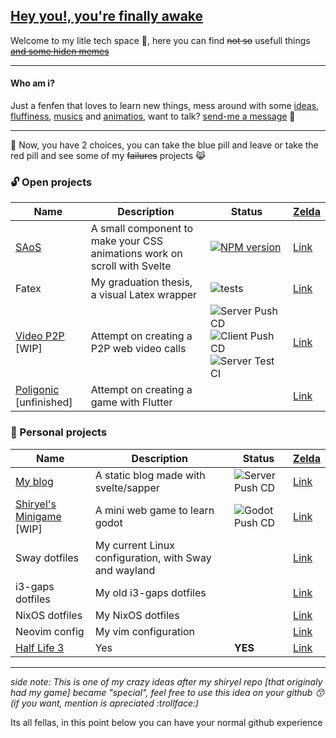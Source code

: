 ## [Hey you!, you're finally awake](https://youtu.be/a3f7n08yYUU)

Welcome to my litle tech space :paw_prints:, here you can find ~~not so~~ usefull things ~~[and some hiden meme](https://youtu.be/M26wmKY-e3I)[s](https://youtu.be/O4NWhjwa3Ns)~~

---

#### Who am i?

Just a fenfen that loves to learn new things, mess around with some [ideas](https://www.shiryel.com/), [fluffiness](https://http.cat/), 
[mu](https://youtu.be/cTLAZunyA38)[si](https://youtu.be/Yqy7_zUKyNQ)[cs](https://youtu.be/FF3Dr3_h0Hw) and
[a](https://youtu.be/EYTLY17Io3c)[n](https://youtu.be/tuHe9lm5vUE)[i](https://youtu.be/ugH0YaBSaYk)[m](https://youtu.be/-PKNuZovuSw)[a](https://youtu.be/DRkgH7Uu-hA)[t](https://youtu.be/QZPSXI43P-I)[i](https://youtu.be/lIES3ii-IOg)[o](https://youtu.be/YgGzAKP_HuM)[s](https://youtu.be/ZZ5LpwO-An4),
want to talk? [send-me a message](https://t.me/shiryel) :speech_balloon:

---

:pill: Now, you have 2 choices, you can take the blue pill and leave or take the red pill and see some of my ~~failures~~ projects :joy_cat: 

### :unlock: Open projects
Name | Description | Status | [Zelda](https://youtu.be/4r9S2yEiuME)
-----|-------------|--------|------
[SAoS](https://shiryel.github.io/saos/) | A small component to make your CSS animations work on scroll with Svelte | [![NPM version](https://img.shields.io/npm/v/saos.svg?style=flat)](https://npmjs.org/package/saos) | [Link](https://github.com/shiryel/saos)
Fatex | My graduation thesis, a visual Latex wrapper | ![tests](https://github.com/vinicius-molina/fatex/workflows/tests/badge.svg?branch=master) | [Link](https://github.com/shiryel/fatex)
[Video P2P](https://www.webrtc.shiryel.com/) [WIP] | Attempt on creating a P2P web video calls | ![Server Push CD](https://github.com/shiryel/videochat_p2p/workflows/Server%20Push%20CD/badge.svg) ![Client Push CD](https://github.com/shiryel/videochat_p2p/workflows/Client%20Push%20CD/badge.svg) ![Server Test CI](https://github.com/shiryel/videochat_p2p/workflows/Server%20Test%20CI/badge.svg) | [Link](https://github.com/shiryel/videochat_p2p)
[Poligonic](https://play.google.com/store/apps/details?id=com.poligonicgames.poligonic) [unfinished] | Attempt on creating a game with Flutter |  | [Link](https://github.com/shiryel/poligonic)

### :lock_with_ink_pen: Personal projects
Name | Description | Status | [Zelda](https://youtu.be/7F1rLleHVag)
-----|-------------|--------|------
[My blog](https://www.blog.shiryel.com/) | A static blog made with svelte/sapper | ![Server Push CD](https://github.com/shiryel/shiryel_blog_old/workflows/Server%20Push%20CD/badge.svg) | [Link](https://github.com/shiryel/shiryel_blog)
[Shiryel's Minigame](https://www.shiryel.com/) [WIP] | A mini web game to learn godot | ![Godot Push CD](https://github.com/shiryel/shiryel_game/workflows/Godot%20Push%20CD/badge.svg) | [Link](https://github.com/shiryel/shiryel_game)
Sway dotfiles | My current Linux configuration, with Sway and wayland |  | [Link](https://github.com/shiryel/sway-dotfiles)
i3-gaps dotfiles | My old i3-gaps dotfiles |  | [Link](https://github.com/shiryel/i3gaps-dotfiles)
NixOS dotfiles | My NixOS dotfiles |  | [Link](https://github.com/shiryel/nixos-dotfiles)
Neovim config | My vim configuration |  | [Link](https://github.com/shiryel/neoVim-configs)
[Half Life 3](https://youtu.be/dQw4w9WgXcQ) | Yes | **YES** | [Link](https://youtu.be/dQw4w9WgXcQ)

---

*side note: This is one of my crazy ideas after my shiryel repo [that originaly had my game] became "special", feel free to use this idea on your github :kissing_smiling_eyes: (if you want, mention is apreciated :trollface:)*
 
 Its all fellas, in this point below you can have your normal github experience
